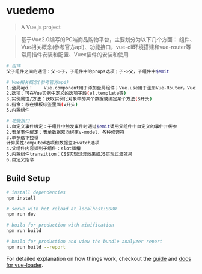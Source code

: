 # vuedemo

> A Vue.js project

> 基于Vue2.0编写的PC端商品购物平台，主要划分为以下几个方面：
组件、Vue相关概念(参考官方api)、功能接口，vue-cli环境搭建和vue-router等常用插件安装和配置、Vuex插件的安装和使用

``` bash
# 组件
父子组件之间的通信：父->子，子组件中的props选项；子->父，子组件中$emit

# Vue相关概念(参考官方api)
1.全局api：	Vue.component用于添加全局组件；Vue.use用于注册Vue-Router，Vuex等插件，然后方能使用
2.选项：可在Vue实例中定义的选项字段(el,template等)
3.实例属性/方法：获取实例化对象中的某个数据或绑定某个方法($开头)
4.指令：写在模板标签里面(v开头)
5.内置组件

# 功能接口
1.自定义事件绑定：子组件中触发事件时通过$emit调用父组件中自定义的事件并传参
2.表单事件绑定：表单数据双向绑定v-model，各种修饰符
3.单多选下拉框
计算属性computed选项和数据监听watch选项
4.父组件内容插到子组件：slot插槽
5.内置组件transition：CSS实现过渡效果或JS实现过渡效果
6.自定义指令
```

## Build Setup

``` bash
# install dependencies
npm install

# serve with hot reload at localhost:8080
npm run dev

# build for production with minification
npm run build

# build for production and view the bundle analyzer report
npm run build --report
```

For detailed explanation on how things work, checkout the [guide](http://vuejs-templates.github.io/webpack/) and [docs for vue-loader](http://vuejs.github.io/vue-loader).

